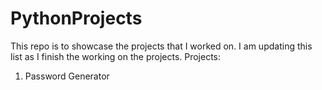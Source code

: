 # PythonProjects
This repo is to showcase the projects that I worked on. I am updating this list as I finish the working on the projects.
Projects:
1) Password Generator
